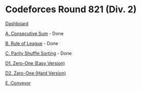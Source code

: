 # Codeforces Round 821 (Div. 2)

[Dashboard](https://codeforces.com/contest/1733)

[A. Consecutive Sum](https://codeforces.com/contest/1733/problem/A) - Done

[B. Rule of League](https://codeforces.com/contest/1733/problem/B) - Done

[C. Parity Shuffle Sorting](https://codeforces.com/contest/1733/problem/C) - Done

[D1. Zero-One (Easy Version)](https://codeforces.com/contest/1733/problem/D1)

[D2. Zero-One (Hard Version)](https://codeforces.com/contest/1733/problem/D2)

[E. Conveyor](https://codeforces.com/contest/1733/problem/E)
